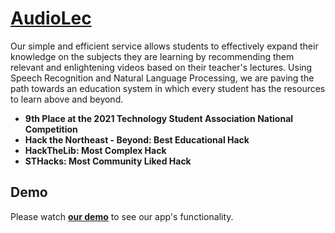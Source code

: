 # **[AudioLec](https://audiolec.herokuapp.com/)**

Our simple and efficient service allows students to effectively expand their knowledge on the subjects they are learning by recommending them relevant and enlightening videos based on their teacher's lectures. Using Speech Recognition and Natural Language Processing, we are paving the path towards an education system in which every student has the resources to learn above and beyond.

* **9th Place at the 2021 Technology Student Association National Competition**
* **Hack the Northeast - Beyond: Best Educational Hack**
* **HackTheLib: Most Complex Hack**
* **STHacks: Most Community Liked Hack**

## Demo
Please watch **[our demo](https://youtu.be/vqJR_MNoJP0)** to see our app's functionality.




